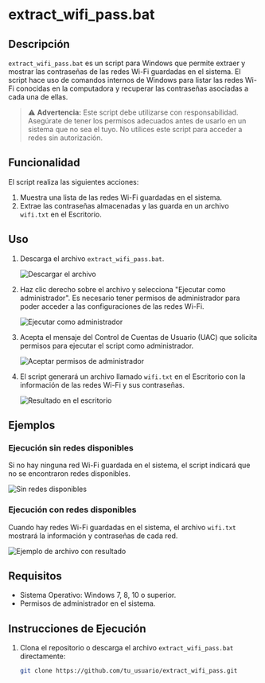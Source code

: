 # extract_wifi_pass.bat

## Descripción

`extract_wifi_pass.bat` es un script para Windows que permite extraer y mostrar las contraseñas de las redes Wi-Fi guardadas en el sistema. El script hace uso de comandos internos de Windows para listar las redes Wi-Fi conocidas en la computadora y recuperar las contraseñas asociadas a cada una de ellas.

> ⚠️ **Advertencia:** Este script debe utilizarse con responsabilidad. Asegúrate de tener los permisos adecuados antes de usarlo en un sistema que no sea el tuyo. No utilices este script para acceder a redes sin autorización.

## Funcionalidad

El script realiza las siguientes acciones:
1. Muestra una lista de las redes Wi-Fi guardadas en el sistema.
2. Extrae las contraseñas almacenadas y las guarda en un archivo `wifi.txt` en el Escritorio.

## Uso

1. Descarga el archivo `extract_wifi_pass.bat`.
   
   ![Descargar el archivo](image/Captura1.png)
   
2. Haz clic derecho sobre el archivo y selecciona "Ejecutar como administrador". Es necesario tener permisos de administrador para poder acceder a las configuraciones de las redes Wi-Fi.

   ![Ejecutar como administrador](image/Captura2.png)

3. Acepta el mensaje del Control de Cuentas de Usuario (UAC) que solicita permisos para ejecutar el script como administrador.

   ![Aceptar permisos de administrador](image/Captura3.png)

4. El script generará un archivo llamado `wifi.txt` en el Escritorio con la información de las redes Wi-Fi y sus contraseñas.

   ![Resultado en el escritorio](image/Captura4.png)

## Ejemplos

### Ejecución sin redes disponibles
Si no hay ninguna red Wi-Fi guardada en el sistema, el script indicará que no se encontraron redes disponibles.

   ![Sin redes disponibles](image/Captura5.png)

### Ejecución con redes disponibles
Cuando hay redes Wi-Fi guardadas en el sistema, el archivo `wifi.txt` mostrará la información y contraseñas de cada red.

   ![Ejemplo de archivo con resultado](image/Captura6.png)

## Requisitos

- Sistema Operativo: Windows 7, 8, 10 o superior.
- Permisos de administrador en el sistema.

## Instrucciones de Ejecución

1. Clona el repositorio o descarga el archivo `extract_wifi_pass.bat` directamente:
   
   ```bash
   git clone https://github.com/tu_usuario/extract_wifi_pass.git
